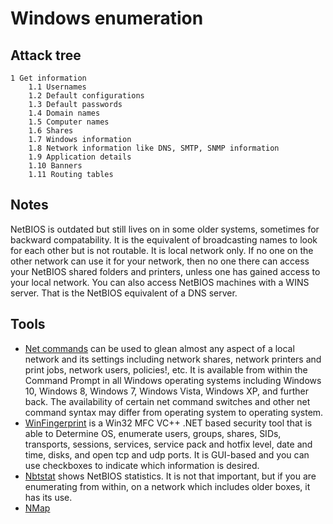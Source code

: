 # Windows enumeration

## Attack tree

```text
1 Get information
    1.1 Usernames
    1.2 Default configurations
    1.3 Default passwords
    1.4 Domain names
    1.5 Computer names
    1.6 Shares
    1.7 Windows information
    1.8 Network information like DNS, SMTP, SNMP information
    1.9 Application details
    1.10 Banners
    1.11 Routing tables
```

## Notes

NetBIOS is outdated but still lives on in some older systems, sometimes for backward compatability. It is the equivalent of broadcasting names to look for each other but is not routable. It is local network only. If no one on the other network can use it for your network, then no one there can access your NetBIOS shared folders and printers, unless one has gained access to your local network. You can also access NetBIOS machines with a WINS server. That is the NetBIOS equivalent of a DNS server.

## Tools
 
* [Net commands](https://www.computerhope.com/nethlp.htm) can be used to glean almost any aspect of a local network and its settings including network shares, network printers and print jobs, network users, policies!, etc. It is available from within the Command Prompt in all Windows operating systems including Windows 10, Windows 8, Windows 7, Windows Vista, Windows XP, and further back. The availability of certain net command switches and other net command syntax may differ from operating system to operating system. 
* [WinFingerprint](https://www.softpedia.com/get/Security/Security-Related/winfingerprint.shtml) is a Win32 MFC VC++ .NET based security tool that is able to Determine OS, enumerate users, groups, shares, SIDs, transports, sessions, services, service pack and hotfix level, date and time, disks, and open tcp and udp ports. It is GUI-based and you can use checkboxes to indicate which information is desired. 
* [Nbtstat](https://docs.microsoft.com/en-us/windows-server/administration/windows-commands/nbtstat) shows NetBIOS statistics. It is not that important, but if you are enumerating from within, on a network which includes older boxes, it has its use.
* [NMap](https://nmap.org/)




